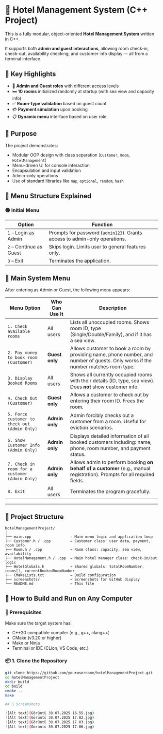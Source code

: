 # 🏨 Hotel Management System (C++ Project)

This is a fully modular, object-oriented **Hotel Management System** written in C++.

It supports both **admin and guest interactions**, allowing room check-in, check-out, availability checking, and customer info display — all from a terminal interface.

## 📌 Key Highlights

- 🔐 **Admin and Guest roles** with different access levels
- 🛏️ **10 rooms** initialized randomly at startup (with sea view and capacity info)
- ✅ **Room-type validation** based on guest count
- 💳 **Payment simulation** upon booking
- 📋 **Dynamic menu** interface based on user role

## 🎯 Purpose

The project demonstrates:
- Modular OOP design with class separation (`Customer`, `Room`, `HotelManagement`)
- Menu-driven UI for console interaction
- Encapsulation and input validation
- Admin-only operations
- Use of standard libraries like `map`, `optional`, `random`, `hash`

## 🧾 Menu Structure Explained

### 🟢 Initial Menu

| Option | Function |
|--------|----------|
| `1` – Login as Admin | Prompts for password (`admin123`). Grants access to admin-only operations. |
| `2` – Continue as Guest | Skips login. Limits user to general features only. |
| `3` – Exit | Terminates the application. |

## 🔧 Main System Menu

After entering as Admin or Guest, the following menu appears:

| Menu Option | Who Can Use It | Description |
|-------------|----------------|-------------|
| `1. Check available rooms` | All users | Lists all unoccupied rooms. Shows room ID, type (Single/Double/Family), and if it has a sea view. |
| `2. Pay money to book room (Customer)` | **Guest only** | Allows customer to book a room by providing name, phone number, and number of guests. Only works if the number matches room type. |
| `3. Display Booked Rooms` | All users | Shows all currently occupied rooms with their details (ID, type, sea view). Does **not** show customer info. |
| `4. Check Out (Customer)` | **Guest only** | Allows a customer to check out by entering their room ID. Frees the room. |
| `5. Force customer to check out (Admin Only)` | **Admin only** | Admin forcibly checks out a customer from a room. Useful for eviction scenarios. |
| `6. Show Customer Info (Admin Only)` | **Admin only** | Displays detailed information of all booked customers including: name, phone, room number, and payment status. |
| `7. Check in room for a customer (Admin Only)` | **Admin only** | Allows admin to perform booking **on behalf of a customer** (e.g., manual registration). Prompts for all required fields. |
| `8. Exit` | All users | Terminates the program gracefully. |

---

## 📁 Project Structure

```plaintext
hotelManagementProject/
│
├── main.cpp                  → Main menu logic and application loop
├── Customer.h / .cpp         → Customer class: user data, payment, room info
├── Room.h / .cpp             → Room class: capacity, sea view, availability
├── HotelManagement.h / .cpp  → Main hotel manager class: check-in/out logic
├── HotelGlobals.h            → Shared globals: totalRoomNumber, rooms[], currentBookedRoomNumber
├── CMakeLists.txt            → Build configuration
├── screenshots/              → Screenshots for GitHub display
└── README.md                 → This file
```

## 🧱 How to Build and Run on Any Computer

### 🔧 Prerequisites

Make sure the target system has:

- C++20 compatible compiler (e.g., g++, clang++)
- CMake (v3.20 or higher)
- Make or Ninja
- Terminal or IDE (CLion, VS Code, etc.)


### 📦 1. Clone the Repository

```bash
git clone https://github.com/yourusername/hotelManagementProject.git
cd hotelManagementProject
mkdir build
cd build
cmake ..
make

## 📸 Screenshots

![Alt text](Görüntü 30.07.2025 16.55.jpg)
![Alt text](Görüntü 30.07.2025 17.02.jpg)
![Alt text](Görüntü 30.07.2025 17.03.jpg)
![Alt text](Görüntü 30.07.2025 17.06.jpg)
